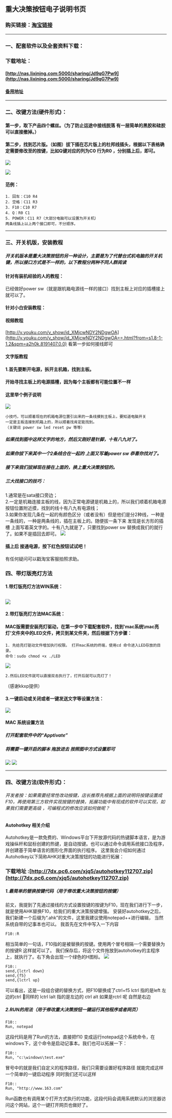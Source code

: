 ## 重大决策按钮电子说明书页
### 购买链接：[淘宝链接](https://item.taobao.com/item.htm?id=549867864980)
---

###  一、配套软件以及全套资料下载：
### 下载地址：  
#### [http://nas.lixining.com:5000/sharing/Jd9qG7Pw9](http://nas.lixining.com:5000/sharing/Jd9qG7Pw9)
#### [备用地址](https://pan.baidu.com/s/1dF2aBnz)
---

### 二、改键方法(硬件形式)：
#### 第一步，取下产品四个螺丝。（为了防止运途中接线脱落 有一层简单的黑胶和硅胶可以直接撤掉。）
#### 第二步，找到芯片版。（如图）拔下插在芯片版上的杜邦线插头，根据以下表格确定需要修改至的按键，比如Q键对应的列为C0 行为R0 ，分别插上后，即可。
![](http://ww4.sinaimg.cn/large/0060lm7Tly1fjcm5tgfroj30nq0scdvl.jpg)

![](http://ww1.sinaimg.cn/large/0060lm7Tly1fjcm1vr0utj30j30ohqes.jpg)
#### 范例：
```常用键位    
1. 回车：C10 R4   
2. 空格：C11 R3
3. F10：C10 R7
4. Q：R0 C1
5. POWER：C11 R7（大部分电脑可以设置为开关机）
两条线插上以上两个接口即可，不分顺序。
```
---
### 三、开关机版，安装教程
##### 开关机版本是重大决策按钮的另一种设计，主要是为了代替台式机电脑的开关机键，所以接口方式是不一样的，以下教程分两种不同人群阅读
#### 针对有装机经验的人的教程：
 已经做好power sw（就是跟机箱电源线一样的接口）找到主板上对应的插槽接上就可以了。
#### 针对小白安装教程：
#### 视频教程
[http://v.youku.com/v_show/id_XMjcwNDY2NDgwOA](http://v.youku.com/v_show/id_XMjcwNDY2NDgwOA==.html?from=s1.8-1-1.2&spm=a2h0k.8191407.0.0)  看第一步如何接线即可
#### 文字版教程
#### 1.首先要断开电源，拆开主机箱，找到主板。
#### 开始寻找主板上的电源插槽，因为每个主板都有可能位置不一样  
#### 这里举个例子说明  
![](http://ww1.sinaimg.cn/large/0060lm7Tly1fjyipesr5nj30dw0cdgw0.jpg)

```
小技巧，可以顺着现在的机箱电源位置引出来的一条线摸到主板上，要知道电脑开关  
一定是主板连接到机箱上的，所以顺着找肯定能找到。  
（关键词 power sw led reset pw 等等）
```

##### 如果找到图中这样文字的地方，然后又刚好是针脚，十有八九对了。
##### 如果你拔下来其中一个2条线合在一起的 上面又写着power sw 恭喜你找对了。
##### 接下来我们拔掉现在接在上面的，换上重大决策按钮的。
##### 三大找接口的技巧：  
1.通常是在sata接口旁边；  
2.一定是机箱连接主板的线，因为正常电源键是机箱上的，所以我们顺着机箱电源按钮位置附近摸，找到的线十有八九有电源线；  
3.如果你发现几条在一起的有颜色区分（或者没有）但是他们是分2种线，一种是一条线的，一种是两条线的，插在主板上的。随便拔一条下来 发现是长方形的插槽 上面写着英文字的。十有八九就是了，只要找到power sw 替换成我们的就行了。如果不是插回去即可。
![](https://s1.ax1x.com/2017/10/17/YEEBF.jpg)
#### 插上后 接通电源，按下红色按钮试试吧！
有任何疑问可以戳淘宝客服拍照求助。


### 四、带灯版亮灯方法
#### 1.带灯版亮灯方法WIN系统：
![](http://ww1.sinaimg.cn/large/0060lm7Tly1fjclpfyr9ij30v60kjjt6.jpg)
---
#### 2.带灯版亮灯方法MAC系统：
#### MAC版需要安装亮灯驱动，在第一步中下载配套软件，找到'mac系统\mac亮灯'文件夹中的LED文件，拷贝到某文件夹，然后根据下方步骤：
```
1. 先给亮灯驱动文件增加执行权限。 打开mac系统的终端，使用cd 命令进入LED存放的目录。  
命令：sudo chmod +x ./LED
```
![](http://ww3.sinaimg.cn/large/0060lm7Tly1fkxwk4587gj30wi03z0tc.jpg)

```
2.然后LED文件就可以直接双击执行了，打开后就可以亮灯了！
```
（感谢kkxp提供）

#### 3.一键启动或关闭或者一键发送文字等设置方法：
![](http://ww1.sinaimg.cn/large/0060lm7Tly1fjclqidw67j30v60m2go7.jpg)
#### MAC 系统设置方法  
##### 打开配套软件中的“Apptivate”
##### 将需要一键开启的脚本 拖放进去 按照图中方式设置即可
![](http://ww3.sinaimg.cn/large/0060lm7Tly1fkxwsud9vij308i08ddgn.jpg)
![](http://ww3.sinaimg.cn/large/0060lm7Tly1fkxwsipa3zj307207amxd.jpg)

---

### 四、改键方法(软件形式)：
###### 开发者按：如果需要经常性改动按键，店长推荐先根据上面的说明将按键设置成F10，再使用第三方软件实现按键的替换，拓展功能中有现成的软件可以实现，如果我们需要更高级 ，可编程式的修改应该如何做呢？
#### Autohotkey 相关介绍
Autohotkey是一款免费的、Windows平台下开放源代码的热键脚本语言，是为游戏操纵杆和鼠标创建的热键，是自动按键。也可以通过命令调用系统接口及程序，并创建基于简单语言的图形化界面的执行程序。
这里我会介绍如何通过Autohotkey以下简称AHK对重大决策按钮的功能进行拓展：
### 下载地址 :[http://7dx.pc6.com/xjq5/autohotkey112707.zip](http://7dx.pc6.com/xjq5/autohotkey112707.zip)

##### 1.最简单的替换按键代码（用于修改重大决策按钮的按键）
前文，我提到了先通过接线的方式设置按键的按键为F10，现在我们进行下一步，就是使用AHK替换F10，给我们的重大决策按键增强。
安装好autohotkey之后，我们新建一个后缀为“.ahk”的文件，这里我建议使用notepad++进行编辑，
当然系统自带的记事本也可以。
我首先在文件中写入一下内容
```AHK
F10::R
```
相当简单的一句话，F10指的是被替换的按键。使用两个冒号相隔一个需要替换为的按键R 这样就可以了。
我们保存后，将这个文件拖放到autohotkey的主程序上，就执行了。右下角会出现一个绿色的H图标。
![](http://ww1.sinaimg.cn/large/0060lm7Tly1fjyk0lcp6nj30ac02mgm5.jpg)

```AHK
F10::
send,{lctrl down}
send,{f5}
send,{lctrl up}
```
可以看出，这是一段组合键的替换方式，把F10替换成了ctrl+f5  lctrl 指的是left 左边的ctrl
同样的 lctrl lalt 指的是左边的 ctrl alt
如果是rctrl 呢 自然是右边
##### 2.RUN的用法（用于修改重大决策按钮一键运行其他程序或者网页）
```AHK
F10::
Run, notepad
```
这段代码是用了Run的方法，直接把f10 变成运行notepad这个系统命令，在windows下，这个命令是启动记事本。我们也可以拓展一下：
```AHK
F10::
Run, "c:\windows\test.exe"
```
冒号中的就是我们自定义的程序路径，我们只需要设置好程序路径 就能完成这样一个简单的一键启动程序
同时我们还可以这样
```AHK
F10::
Run, "http://www.163.com"
```  
Run函数也有调用某个打开方式执行的功能，这段代码会调用系统默认的浏览器访问这个网站，这个一键打开网页也做好了。

---

